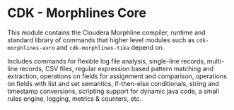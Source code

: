 # CDK - Morphlines Core

This module contains the Cloudera Morphline compiler, runtime and standard library of commands that higher
level modules such as `cdk-morphlines-avro` and `cdk-morphlines-tika` depend on.

Includes commands for flexible log file analysis, single-line records, multi-line records, 
CSV files, regular expression based pattern matching and extraction, operations on fields for 
assignment and comparison, operations on fields with list and set semantics, if-then-else 
conditionals, string and timestamp conversions, scripting support for dynamic java code, 
a small rules engine, logging, metrics & counters, etc.
